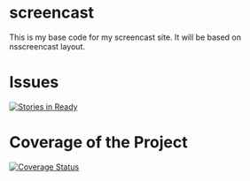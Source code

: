 screencast
==========

This is my base code for my screencast site. It will be based on nsscreencast layout. 

Issues
======

[![Stories in Ready](https://badge.waffle.io/thiagoramos23/screencast.svg?label=ready&title=Ready)](http://waffle.io/thiagoramos23/screencast)

Coverage of the Project
=======================

[![Coverage Status](https://coveralls.io/repos/thiagoramos23/screencast/badge.png?branch=develop)](https://coveralls.io/r/thiagoramos23/screencast?branch=develop)
